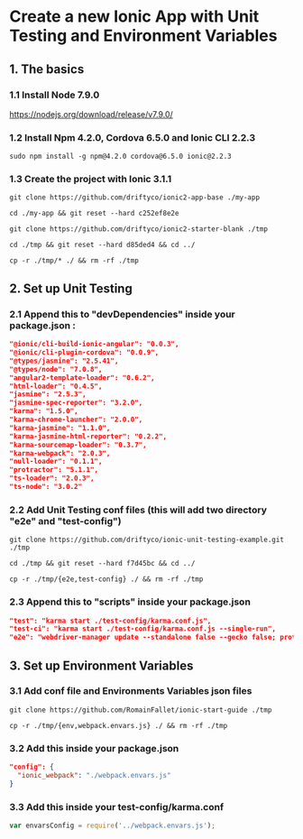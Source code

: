 # Create a new Ionic App with Unit Testing and Environment Variables

## 1. The basics

### 1.1 Install Node 7.9.0
https://nodejs.org/download/release/v7.9.0/

### 1.2 Install Npm 4.2.0, Cordova 6.5.0 and Ionic CLI 2.2.3
`sudo npm install -g npm@4.2.0 cordova@6.5.0 ionic@2.2.3`

### 1.3 Create the project with Ionic 3.1.1
`git clone https://github.com/driftyco/ionic2-app-base ./my-app`

`cd ./my-app && git reset --hard c252ef8e2e`

`git clone https://github.com/driftyco/ionic2-starter-blank ./tmp`

`cd ./tmp && git reset --hard d85ded4 && cd ../`

`cp -r ./tmp/* ./ && rm -rf ./tmp`

## 2. Set up Unit Testing

### 2.1 Append this to "devDependencies" inside your package.json :
```json
"@ionic/cli-build-ionic-angular": "0.0.3",
"@ionic/cli-plugin-cordova": "0.0.9",
"@types/jasmine": "2.5.41",
"@types/node": "7.0.8",
"angular2-template-loader": "0.6.2",
"html-loader": "0.4.5",
"jasmine": "2.5.3",
"jasmine-spec-reporter": "3.2.0",
"karma": "1.5.0",
"karma-chrome-launcher": "2.0.0",
"karma-jasmine": "1.1.0",
"karma-jasmine-html-reporter": "0.2.2",
"karma-sourcemap-loader": "0.3.7",
"karma-webpack": "2.0.3",
"null-loader": "0.1.1",
"protractor": "5.1.1",
"ts-loader": "2.0.3",
"ts-node": "3.0.2"
```

### 2.2 Add Unit Testing conf files (this will add two directory "e2e" and "test-config")
`git clone https://github.com/driftyco/ionic-unit-testing-example.git ./tmp`

`cd ./tmp && git reset --hard f7d45bc && cd ../`

`cp -r ./tmp/{e2e,test-config} ./ && rm -rf ./tmp`

### 2.3 Append this to "scripts" inside your package.json
```json
"test": "karma start ./test-config/karma.conf.js",
"test-ci": "karma start ./test-config/karma.conf.js --single-run",
"e2e": "webdriver-manager update --standalone false --gecko false; protractor ./test-config/protractor.conf.js"
```

## 3. Set up Environment Variables

### 3.1 Add conf file and Environments Variables json files

`git clone https://github.com/RomainFallet/ionic-start-guide ./tmp`

`cp -r ./tmp/{env,webpack.envars.js} ./ && rm -rf ./tmp`

### 3.2 Add this inside your package.json
```json
"config": {
  "ionic_webpack": "./webpack.envars.js"
}
```

### 3.3 Add this inside your test-config/karma.conf
```javascript
var envarsConfig = require('../webpack.envars.js');
```
